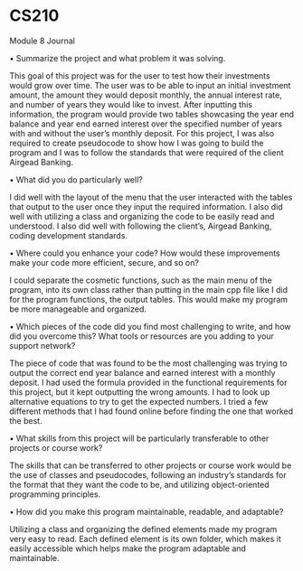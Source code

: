 # CS210
Module 8 Journal

•	Summarize the project and what problem it was solving.

This goal of this project was for the user to test how their investments would grow over time. The user was to be able to input an initial investment amount, the amount they would deposit monthly, the annual interest rate, and number of years they would like to invest. After inputting this information, the program would provide two tables showcasing the year end balance and year end earned interest over the specified number of years with and without the user’s monthly deposit.  For this project, I was also required to create pseudocode to show how I was going to build the program and I was to follow the standards that were required of the client Airgead Banking. 

•	What did you do particularly well?

I did well with the layout of the menu that the user interacted with the tables that output to the user once they input the required information. I also did well with utilizing a class and organizing the code to be easily read and understood. I also did well with following the client’s, Airgead Banking, coding development standards.

•	Where could you enhance your code? How would these improvements make your code more efficient, secure, and so on?

I could separate the cosmetic functions, such as the main menu of the program, into its own class rather than putting in the main cpp file like I did for the program functions, the output tables. This would make my program be more manageable and organized.

•	Which pieces of the code did you find most challenging to write, and how did you overcome this? What tools or resources are you adding to your support network?

The piece of code that was found to be the most challenging was trying to output the correct end year balance and earned interest with a monthly deposit. I had used the formula provided in the functional requirements for this project, but it kept outputting the wrong amounts. I had to look up alternative equations to try to get the expected numbers. I tried a few different methods that I had found online before finding the one that worked the best. 

•	What skills from this project will be particularly transferable to other projects or course work?

The skills that can be transferred to other projects or course work would be the use of classes and pseudocodes, following an industry’s standards for the format that they want the code to be, and utilizing object-oriented programming principles. 

•	How did you make this program maintainable, readable, and adaptable?

Utilizing a class and organizing the defined elements made my program very easy to read. Each defined element is its own folder, which makes it easily accessible which helps make the program adaptable and maintainable.

